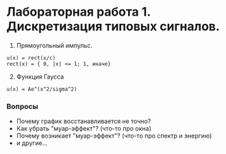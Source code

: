 
# Лабораторная работа 1. Дискретизация типовых сигналов. 

1. Прямоугольный импульс. 

```
u(x) = rect(x/c)
rect(x) = { 0, |x| <= 1; 1, иначе}
```

2. Функция Гаусса

```
u(x) = Ae^(x^2/sigma^2)
```

### Вопросы 
  - Почему график восстанавливается не точно?
  - Как убрать "муар-эффект"? (что-то про окна) 
  - Почему возникает "муар-эффект"? (что-то про спектр и энергию) 
  - и другие...
